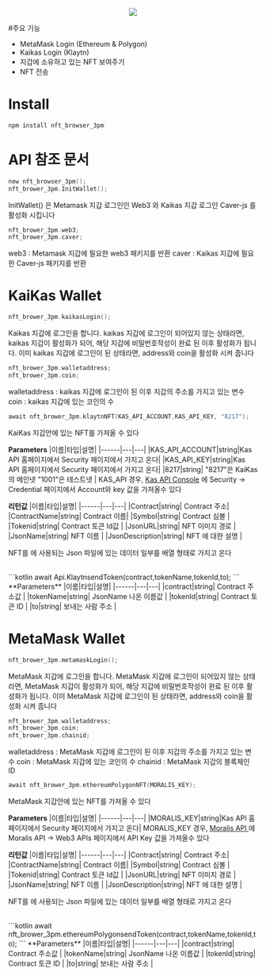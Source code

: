 <p align="center">
<img src ="https://user-images.githubusercontent.com/41898132/199650760-67d26dae-de74-45a1-86b0-22b34944930c.gif">
</p>

#주요 기능

- MetaMask Login (Ethereum & Polygon)
- Kaikas Login (Klaytn)
- 지갑에 소유하고 있는 NFT 보여주기
- NFT 전송

# Install

```bash
npm install nft_browser_3pm
```

# API 참조 문서

```kotlin
new nft_browser_3pm();
nft_brower_3pm.InitWallet();
```

InitWallet() 은 Metamask 지갑 로그인인 Web3 와 Kaikas 지갑 로그인 Caver-js 를 활성화 시킵니다
</br>

```kotlin
nft_brower_3pm.web3;
nft_brower_3pm.caver;
```

web3 : Metamask 지갑에 필요한 web3 패키지를 반환
caver : Kaikas 지갑에 필요한 Caver-js 패키지를 반환

# KaiKas Wallet

```kotlin
nft_brower_3pm.kaikasLogin();
```

Kaikas 지갑에 로그인을 합니다. kaikas 지갑에 로그인이 되어있지 않는 상태라면, kaikas 지갑이 활성화가 되어, 해당 지갑에 비밀번호작성이 완료 된 이후 활성화가 됩니다. 이미 kaikas 지갑에 로그인이 된 상태라면, address와 coin을 활성화 시켜 줍니다
</br>

```kotlin
nft_brower_3pm.walletaddress;
nft_brower_3pm.coin;
```

walletaddress : kaikas 지갑에 로그인이 된 이후 지갑의 주소를 가지고 있는 변수
coin : kaikas 지갑에 있는 코인의 수
</br>

```kotlin
await nft_brower_3pm.klaytnNFT(KAS_API_ACCOUNT,KAS_API_KEY, "8217");
```

KaiKas 지갑안에 있는 NFT를 가져올 수 있다

**Parameters**
|이름|타입|설명|
|------|---|---|
|KAS_API_ACCOUNT|string|Kas API 홈페이지에서 Security 페이지에서 가지고 온다|
|KAS_API_KEY|string|Kas API 홈페이지에서 Security 페이지에서 가지고 온다|
|8217|string| "8217"은 KaiKas의 메인넷 "1001"은 테스트넷 |
KAS_API 경우, [Kas API Console](https://console.klaytnapi.com/ko/security/credential) 에 Security -> Credential 페이지에서 Account와 key 값을 가져올수 있다

**리턴값**
|이름|타입|설명|
|------|---|---|
|Contract|string| Contract 주소|
|ContractName|string| Contract 이름|
|Symbol|string| Contract 심볼 |
|Tokenid|string| Contract 토큰 Id값 |
|JsonURL|string| NFT 이미지 경로 |
|JsonName|string| NFT 이름 |
|JsonDescription|string| NFT 에 대한 설명 |

NFT를 에 사용되는 Json 파일에 있는 데이터 일부를 배열 형태로 가지고 온다

</br>
```kotlin
await Api.KlaytnsendToken(contract,tokenName,tokenId,to);
```
**Parameters**
|이름|타입|설명|
|------|---|---|
|contract|string| Contract 주소값 |
|tokenName|string| JsonName 나온 이름값 |
|tokenId|string| Contract 토큰 ID |
|to|string| 보내는 사람 주소 |

# MetaMask Wallet

```kotlin
nft_brower_3pm.metamaskLogin();
```

MetaMask 지갑에 로그인을 합니다. MetaMask 지갑에 로그인이 되어있지 않는 상태라면, MetaMask 지갑이 활성화가 되어, 해당 지갑에 비밀번호작성이 완료 된 이후 활성화가 됩니다. 이미 MetaMask 지갑에 로그인이 된 상태라면, address와 coin을 활성화 시켜 줍니다
</br>

```kotlin
nft_brower_3pm.walletaddress;
nft_brower_3pm.coin;
nft_brower_3pm.chainid;
```

walletaddress : MetaMask 지갑에 로그인이 된 이후 지갑의 주소를 가지고 있는 변수
coin : MetaMask 지갑에 있는 코인의 수
chainid : MetaMask 지갑의 블록체인 ID
</br>

```kotlin
await nft_brower_3pm.ethereumPolygonNFT(MORALIS_KEY);
```

MetaMask 지갑안에 있는 NFT를 가져올 수 있다

**Parameters**
|이름|타입|설명|
|------|---|---|
|MORALIS_KEY|string|Kas API 홈페이지에서 Security 페이지에서 가지고 온다|
MORALIS_KEY 경우, [Moralis API ](https://admin.moralis.io/web3apis) 에 Moralis API -> Web3 APIs 페이지에서 API Key 값을 가져올수 있다

**리턴값**
|이름|타입|설명|
|------|---|---|
|Contract|string| Contract 주소|
|ContractName|string| Contract 이름|
|Symbol|string| Contract 심볼 |
|Tokenid|string| Contract 토큰 Id값 |
|JsonURL|string| NFT 이미지 경로 |
|JsonName|string| NFT 이름 |
|JsonDescription|string| NFT 에 대한 설명 |

NFT를 에 사용되는 Json 파일에 있는 데이터 일부를 배열 형태로 가지고 온다

</br>
```kotlin
await nft_brower_3pm.ethereumPolygonsendToken(contract,tokenName,tokenId,to);
```
**Parameters**
|이름|타입|설명|
|------|---|---|
|contract|string| Contract 주소값 |
|tokenName|string| JsonName 나온 이름값 |
|tokenId|string| Contract 토큰 ID |
|to|string| 보내는 사람 주소 |
